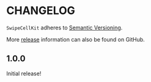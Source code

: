 # CHANGELOG

`SwipeCellKit` adheres to [Semantic Versioning](http://semver.org/).

More [release](https://github.com/jessesquires/JSQCoreDataKit/releases) information can also be found on GitHub. 

1.0.0
-----

Initial release!
